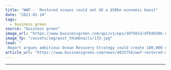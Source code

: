 ```yaml
---
title: "WWF -  Restored oceans could net UK a £50bn economic boost"
date: "2021-01-14"
tags: 
  - business green
source: "business green"
image_url: "https://www.businessgreen.com/api/v1/wps/1075014/dfb99386-e764-438b-8ff6-5c6d6a0f7b7d/4/kelp-350x250-185x114.jpg"
image_fp: "/assets/img/post_thumbnails/133.jpg"
lead: "
 Report argues ambitious Ocean Recovery Strategy could create 100,000 clean energy jobs, protect and restore carbon sinks, and allow fish stocks to recover ..."
article_url: "https://www.businessgreen.com/news/4025756/wwf-restored-oceans-net-uk-gbp50bn-economic-boost"
---
```


---
